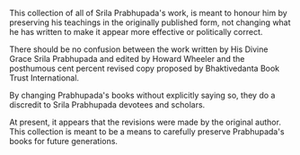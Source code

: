 This collection of all of Srila Prabhupada's work, is meant to honour him by preserving his teachings in the originally published form, not changing what he has written to make it appear more effective or politically correct. 

There should be no confusion between the work written by His Divine Grace Srila Prabhupada and edited by Howard Wheeler and the posthumous cent percent revised copy proposed by Bhaktivedanta Book Trust International. 

By changing Prabhupada's books without explicitly saying so, they do a discredit to Srila Prabhupada devotees and scholars. 

At present, it appears that the revisions were made by the original author. This collection is meant to be a means to carefully preserve Prabhupada's books for future generations. 
